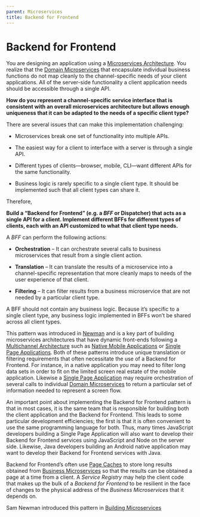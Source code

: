 ```yaml
---
parent: Microservices
title: Backend for Frontend
---
```

# Backend for Frontend

You are designing an application using a [Microservices Architecture](Microservices-Architecture.md). You realize that the [Domain Microservices](Business-Microservice.md) that encapsulate individual business functions do not map cleanly to the channel-specific needs of your client applications. All of the server-side functionality a client application needs should be accessible through a single API.

**How do you represent a channel-specific service interface that is consistent with an overall microservices architecture but allows enough uniqueness that it can be adapted to the needs of a specific client type?**

There are several issues that can make this implementation challenging:

-   Microservices break one set of functionality into multiple APIs.

-   The easiest way for a client to interface with a server is through a single API.

-   Different types of clients—browser, mobile, CLI—want different APIs for the same functionality.

-   Business logic is rarely specific to a single client type. It should be implemented such that all client types can share it.

Therefore,

**Build a “Backend for Frontend” (e.g. a *BFF* or Dispatcher) that acts as a single API for a client. Implement different BFFs for different types of clients, each with an API customized to what that client type needs.**

A *BFF* can perform the following actions:

-   **Orchestration** – It can orchestrate several calls to business microservices that result from a single client action.

-   **Translation** – It can translate the results of a microservice into a channel-specific representation that more cleanly maps to needs of the user experience of that client.

-   **Filtering** – It can filter results from a business microservice that are not needed by a particular client type.

A BFF should not contain any business logic. Because it’s specific to a single client type, any business logic implemented in BFFs won’t be shared across all client types.

This pattern was introduced in [Newman](https://www.amazon.com/Building-Microservices-Designing-Fine-Grained-Systems/dp/1491950358/) and  is a key part of building microservices architectures that have dynamic front-ends following a [Multichannel Architecture](../Cloud-Client-Architecture/Multichannel-Architecture.md) such as [Native Mobile Applications](../Cloud-Client-Architecture/Native-Mobile-Application.md) or [Single Page Applications](../Cloud-Client-Architecture/Single-Page-Application.md). Both of these patterns introduce unique translation or filtering requirements that often necessitate the use of a Backend for Frontend. For instance, in a native application you may need to filter long data sets in order to fit on the limited screen real estate of the mobile application. Likewise a [Single Page Application](../Cloud-Client-Architecture/Single-Page-Application.md) may require orchestration of several calls to individual [Domain Microservices](Business-Microservice.md) to return a particular set of information needed to represent a screen flow.

An important point about implementing the Backend for Frontend pattern is that in most cases, it is the same team that is responsible for
building both the client application and the Backend for Frontend. This leads to some particular development efficiencies; the first is that it is often convenient to use the same programming language for both. Thus, many times JavaScript developers building a Single Page Application will also want to develop their Backend for Frontend services using JavaScript and Node on the server side. Likewise, Java developers building an Android native application may want to develop their Backend for Frontend services with Java.

Backend for Frontend’s often use [Page Caches](Page-Cache.md) to store long results obtained from [Business Microservices](Business-Microservice.md) so that the results can be obtained a page at a time from a client. A *Service Registry* may help the client code that makes up the bulk of a *Backend for Frontend* to be resilient in the face of changes to the physical address of the *Business Microservices* that it depends on.

Sam Newman introduced this pattern in [Building Microservices](https://www.amazon.com/Building-Microservices-Designing-Fine-Grained-Systems/dp/1491950358)
